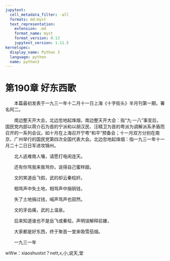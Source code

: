 ```yaml
---
jupytext:
  cell_metadata_filter: -all
  formats: md:myst
  text_representation:
    extension: .md
    format_name: myst
    format_version: 0.13
    jupytext_version: 1.11.5
kernelspec:
  display_name: Python 3
  language: python
  name: python3
---
```

# 第190章  好东西歌 

　　本篇最初发表于一九三一年十二月十一日上海《十字街头》半月刊第一期，署名阿二。 

　　南边整天开大会，北边忽地起烽烟，南边整天开大会：指“九·一八”事变后，国民党内部以蒋介石为首的宁派和以胡汉民、汪精卫为首的粤派为调解派系矛盾而召开的一系列会议。如十月在上海召开宁粤“和平”预备会；十一月双方分别在南京、广州举行的国民党第四次全国代表大会。北边忽地起烽烟：指一九三一年十一月二十二日日军进攻锦州。 

　　北人逃难南人嚷，请愿打电闹连天。 

　　还有你骂我来我骂你，说得自己蜜样甜。 

　　文的笑道岳飞假，武的却云秦桧奸。 

　　相骂声中失土地，相骂声中捐铜钱， 

　　失了土地捐过钱，喊声骂声也寂然。 

　　文的牙齿痛，武的上温泉。 

　　后来知道谁也不是岳飞或秦桧，声明误解释前嫌， 

　　大家都是好东西，终于聚首一堂来吸雪茄烟。 

　　一九三一年 

wＷw：xiaoshuotxt？nett,x,小,说天,堂 

